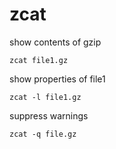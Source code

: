 # zcat

show contents of gzip

    zcat file1.gz

show properties of file1

    zcat -l file1.gz

suppress warnings

    zcat -q file.gz